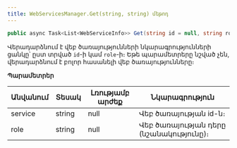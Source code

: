 ```yaml
---
title: WebServicesManager.Get(string, string) մեթոդ
---
```


```c#
public async Task<List<WebServiceInfo>> Get(string id = null, string role = null)
```

Վերադարձնում է վեբ ծառայությունների նկարագրությունների ցանկը՝ ըստ տրված `id`-ի կամ `role`-ի։ Եթե պարամետրերը նշված չեն, վերադարձնում է բոլոր հասանելի վեբ ծառայությունները։

**Պարամետրեր**

| Անվանում | Տեսակ | Լռությամբ արժեք | Նկարագրություն |
|-----------|-------|-----------------|----------------|
| service | string | null | Վեբ ծառայության id-ն։ |
| role | string | null | Վեբ ծառայության դերը (նշանակությունը)։ |
